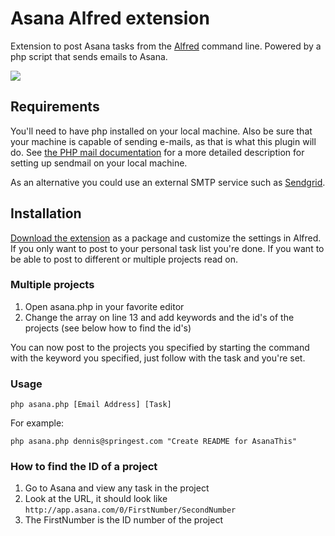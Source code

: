 # Asana Alfred extension
Extension to post Asana tasks from the [Alfred](http://www.alfredapp.com/) command line. Powered by a php script that sends emails to Asana. 

![](https://img.skitch.com/20120605-qeq1dsutqsr2fmpief68uxk46g.png)

## Requirements
You'll need to have php installed on your local machine. Also be sure that your machine is capable of sending e-mails, as that is what this plugin will do. See [the PHP mail documentation][1] for a more detailed description for setting up sendmail on your local machine.

As an alternative you could use an external SMTP service such as [Sendgrid][2].

## Installation
[Download the extension](https://github.com/Springest/Asana-Alfred/downloads) as a package and customize the settings in Alfred. If you only want to post to your personal task list you're done. If you want to be able to post to different or multiple projects read on.

### Multiple projects
1. Open asana.php in your favorite editor
2. Change the array on line 13 and add keywords and the id's of the projects (see below how to find the id's)

You can now post to the projects you specified by starting the command with the keyword you specified, just follow with the task and you're set.

### Usage
    php asana.php [Email Address] [Task]

For example:

    php asana.php dennis@springest.com "Create README for AsanaThis"

### How to find the ID of a project
1. Go to Asana and view any task in the project
2. Look at the URL, it should look like `http://app.asana.com/0/FirstNumber/SecondNumber`
3. The FirstNumber is the ID number of the project

[1]: http://php.net/manual/en/mail.requirements.php
[2]: http://www.sendgrid.com
